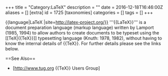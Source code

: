 +++
title = "Category:LaTeX"
description = ""
date = 2016-12-18T16:46:00Z
aliases = []
[extra]
id = 1725
[taxonomies]
categories = []
tags = []
+++

{{language|LaTeX
|site=http://latex-project.org/}}
'''{{LaTeX}}''' is a document preparation language (markup language) written by Lamport (1985, 1994) to allow authors to create documents to be typeset using the [[TeX|{{TeX}}]] typesetting language (Knuth: 1978, 1982), without having to know the internal details of {{TeX}}. For further details please see the links below.

==See Also==
* [http://www.tug.org {{TeX}} Users Group]
